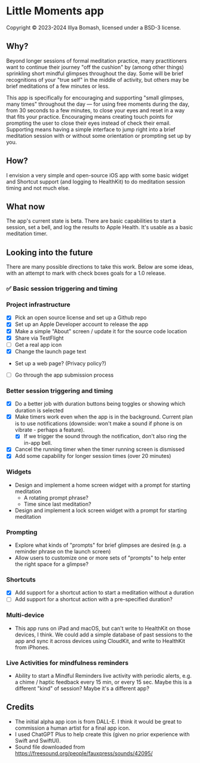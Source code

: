 # Little Moments app

Copyright © 2023-2024 Illya Bomash, licensed under a BSD-3 license.

## Why?

Beyond longer sessions of formal meditation practice, many practitioners want to continue their journey "off the cushion" by (among other things) sprinkling short mindful glimpses throughout the day. Some will be brief recognitions of your "true self" in the middle of activity, but others may be brief meditations of a few minutes or less.

This app is specifically for encouraging and supporting "small glimpses, many times" throughout the day — for using free moments during the day, from 30 seconds to a few minutes, to close your eyes and reset in a way that fits your practice. Encouraging means creating touch points for prompting the user to close their eyes instead of check their email. Supporting means having a simple interface to jump right into a brief meditation session with or without some orientation or prompting set up by you.

## How?

I envision a very simple and open-source iOS app with some basic widget and Shortcut support (and logging to HealthKit) to do meditation session timing and not much else.

## What now

The app's current state is beta. There are basic capabilities to start a session, set a bell, and log the results to Apple Health. It's usable as a basic meditation timer.

## Looking into the future

There are many possible directions to take this work. Below are some ideas, with an attempt to mark with check boxes goals for a 1.0 release.

### ✅ Basic session triggering and timing

### Project infrastructure

- [x] Pick an open source license and set up a Github repo
- [x] Set up an Apple Developer account to release the app
- [x] Make a simple "About" screen / update it for the source code location
- [x] Share via TestFlight
- [ ] Get a real app icon
- [x] Change the launch page text
- Set up a web page? (Privacy policy?)
- [ ] Go through the app submission process

### Better session triggering and timing

- [x] Do a better job with duration buttons being toggles or showing which duration is selected
- [x] Make timers work even when the app is in the background. Current plan is to use notifications (downside: won't make a sound if phone is on vibrate - perhaps a feature).
  - [x] If we trigger the sound through the notification, don't also ring the in-app bell.
- [x] Cancel the running timer when the timer running screen is dismissed
- [x] Add some capability for longer session times (over 20 minutes)

### Widgets

- Design and implement a home screen widget with a prompt for starting meditation
  - A rotating prompt phrase?
  - Time since last meditation?
- Design and implement a lock screen widget with a prompt for starting meditation

### Prompting

- Explore what kinds of "prompts" for brief glimpses are desired (e.g. a reminder phrase on the launch screen)
- Allow users to customize one or more sets of "prompts" to help enter the right space for a glimpse?

### Shortcuts

- [x] Add support for a shortcut action to start a meditation without a duration
- [ ] Add support for a shortcut action with a pre-specified duration?

### Multi-device

- This app runs on iPad and macOS, but can't write to HealthKit on those devices, I think. We could add a simple database of past sessions to the app and sync it across devices using CloudKit, and write to HealthKit from iPhones.

### Live Activities for mindfulness reminders

- Ability to start a Mindful Reminders live activity with periodic alerts, e.g. a chime / haptic feedback every 15 min, or every 15 sec. Maybe this is a different "kind" of session? Maybe it's a different app?

## Credits

- The initial alpha app icon is from DALL-E. I think it would be great to commission a human artist for a final app icon.
- I used ChatGPT Plus to help create this (given no prior experience with Swift and SwiftUI).
- Sound file downloaded from https://freesound.org/people/fauxpress/sounds/42095/
